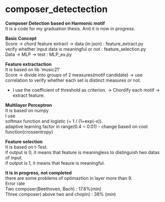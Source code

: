 # composer_detectection

<b> Composer Detection based on Harmonic motif </b> <br>
It is a code for my graduation thesis. And it is now in progress.

<b> Basic Concept </b><br>
Score -> chord feature extract -> data (in json) : feature_extract.py<br>
verify whether input data is meaningful or not : feature_selection.py<br>
Data -> MLP -> test : MLP_ex.py<br>


<b> Feature extractaction </b><br>
It is based on lib 'music21'<br>
Score -> divide into groups of 2 measures(motif candidate) -> use correlation to verify whether each set is distinct measures or not. 
* I use the coefficient of threshold as criterion.
-> Chordify each motif -> extract feature.

<b> Multilayer Perceptron </b><br>
It is based on numpy <br>
I use <br>
softmax function and logistic (= 1 / (1+exp(-x)).<br>
adaptive learning factor in range(0.4 ~ 0.01) - change based on cost function(crossentropy)<br>

<b> Feature selection </b> <br>
It is based on t-Test.<br>
if output is 0, it means that feature is meaningless to distinguish two datas of input.<br>
if output is 1, it means that feaure is meaningful.



<b> It is in progress, not completed </b> <br>
there are some problems of optimaztion in layer more than 9.<br>
Error rate<br>
Two composer(Beethoven, Bach) : 17.8%(min) <br>
Three composer( above two and chopin) : 38% (min)
